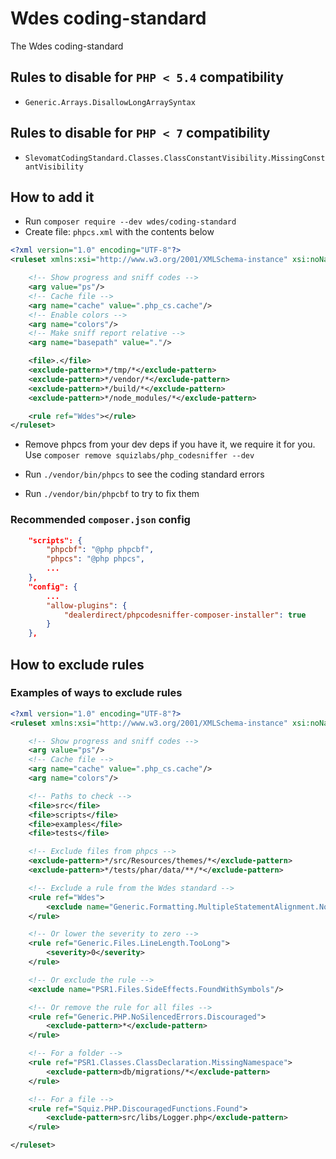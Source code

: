 # Wdes coding-standard

The Wdes coding-standard

## Rules to disable for `PHP < 5.4` compatibility

- `Generic.Arrays.DisallowLongArraySyntax`

## Rules to disable for `PHP < 7` compatibility

- `SlevomatCodingStandard.Classes.ClassConstantVisibility.MissingConstantVisibility`

## How to add it

- Run `composer require --dev wdes/coding-standard`
- Create file: `phpcs.xml` with the contents below

```xml
<?xml version="1.0" encoding="UTF-8"?>
<ruleset xmlns:xsi="http://www.w3.org/2001/XMLSchema-instance" xsi:noNamespaceSchemaLocation="vendor/squizlabs/php_codesniffer/phpcs.xsd">

    <!-- Show progress and sniff codes -->
    <arg value="ps"/>
    <!-- Cache file -->
    <arg name="cache" value=".php_cs.cache"/>
    <!-- Enable colors -->
    <arg name="colors"/>
    <!-- Make sniff report relative -->
    <arg name="basepath" value="."/>

    <file>.</file>
    <exclude-pattern>*/tmp/*</exclude-pattern>
    <exclude-pattern>*/vendor/*</exclude-pattern>
    <exclude-pattern>*/build/*</exclude-pattern>
    <exclude-pattern>*/node_modules/*</exclude-pattern>

    <rule ref="Wdes"></rule>
</ruleset>
```

- Remove phpcs from your dev deps if you have it, we require it for you. Use `composer remove squizlabs/php_codesniffer --dev`

- Run `./vendor/bin/phpcs` to see the coding standard errors
- Run `./vendor/bin/phpcbf` to try to fix them

### Recommended `composer.json` config

```json
    "scripts": {
        "phpcbf": "@php phpcbf",
        "phpcs": "@php phpcs",
        ...
    },
    "config": {
        ...
        "allow-plugins": {
            "dealerdirect/phpcodesniffer-composer-installer": true
        }
    },
```

## How to exclude rules

### Examples of ways to exclude rules

```xml
<?xml version="1.0" encoding="UTF-8"?>
<ruleset xmlns:xsi="http://www.w3.org/2001/XMLSchema-instance" xsi:noNamespaceSchemaLocation="vendor/squizlabs/php_codesniffer/phpcs.xsd">

    <!-- Show progress and sniff codes -->
    <arg value="ps"/>
    <!-- Cache file -->
    <arg name="cache" value=".php_cs.cache"/>
    <arg name="colors"/>

    <!-- Paths to check -->
    <file>src</file>
    <file>scripts</file>
    <file>examples</file>
    <file>tests</file>

    <!-- Exclude files from phpcs -->
    <exclude-pattern>*/src/Resources/themes/*</exclude-pattern>
    <exclude-pattern>*/tests/phar/data/**/*</exclude-pattern>

    <!-- Exclude a rule from the Wdes standard -->
    <rule ref="Wdes">
        <exclude name="Generic.Formatting.MultipleStatementAlignment.NotSameWarning"/>
    </rule>

    <!-- Or lower the severity to zero -->
    <rule ref="Generic.Files.LineLength.TooLong">
        <severity>0</severity>
    </rule>

    <!-- Or exclude the rule -->
    <exclude name="PSR1.Files.SideEffects.FoundWithSymbols"/>

    <!-- Or remove the rule for all files -->
    <rule ref="Generic.PHP.NoSilencedErrors.Discouraged">
        <exclude-pattern>*</exclude-pattern>
    </rule>

    <!-- For a folder -->
    <rule ref="PSR1.Classes.ClassDeclaration.MissingNamespace">
        <exclude-pattern>db/migrations/*</exclude-pattern>
    </rule>

    <!-- For a file -->
    <rule ref="Squiz.PHP.DiscouragedFunctions.Found">
        <exclude-pattern>src/libs/Logger.php</exclude-pattern>
    </rule>

</ruleset>
```
